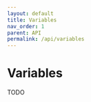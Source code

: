 ```yaml
---
layout: default
title: Variables
nav_order: 1
parent: API
permalink: /api/variables
---
```


# Variables
TODO

